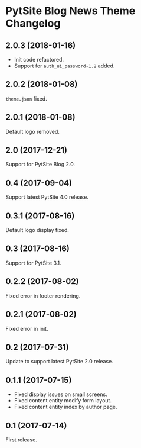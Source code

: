 # PytSite Blog News Theme Changelog


## 2.0.3 (2018-01-16)

- Init code refactored.
- Support for `auth_ui_password-1.2` added.


## 2.0.2 (2018-01-08)

`theme.json` fixed.


## 2.0.1 (2018-01-08)

Default logo removed.


## 2.0 (2017-12-21)

Support for PytSite Blog 2.0.


## 0.4 (2017-09-04)

Support latest PytSite 4.0 release.


## 0.3.1 (2017-08-16)

Default logo display fixed.


## 0.3 (2017-08-16)

Support for PytSite 3.1.


## 0.2.2 (2017-08-02)

Fixed error in footer rendering.


## 0.2.1 (2017-08-02)

Fixed error in init.


## 0.2 (2017-07-31)

Update to support latest PytSite 2.0 release.


## 0.1.1 (2017-07-15)

- Fixed display issues on small screens.
- Fixed content entity modify form layout.
- Fixed content entity index by author page.


## 0.1 (2017-07-14)

First release.

